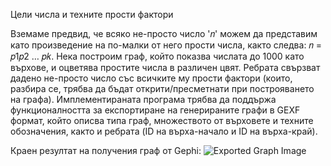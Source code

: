 Цели числа и техните прости фактори

Вземаме предвид, че всяко не-простo число '𝑛' можем да представим като произведение на по-малки от него прости числа, както следва: 𝑛 = 𝑝1𝑝2 … 𝑝𝑘. Нека построим граф, който показва числата до 1000 като върхове, и оцветява простите числа в различен цвят. Ребрата свързват дадено не-просто число със всичките му прости фактори (които, разбира се, трябва да бъдат открити/пресметнати при построяването на графа). Имплементираната програма трябва да поддържа функционалността за експортиране на 
генерираните графи в GEXF формат, който описва типа граф, множеството от върховете и 
техните обозначения, както и ребрата (ID на върха-начало и ID на върха-край).

Краен резултат на получения граф от Gephi:
![Exported Graph Image](https://github.com/gesho99/MDGP/blob/main/graph.png)
